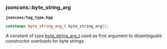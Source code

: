 ### jsoncons::byte_string_arg

__`jsoncons/tag_type.hpp`__

```c++
constexpr byte_string_arg_t byte_string_arg{};
```

A constant of type [byte_string_arg_t](byte_string_arg_t.md) used as first argument to disambiguate constructor overloads for byte strings.

